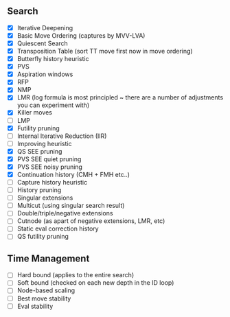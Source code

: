 ## Search

- [x] Iterative Deepening
- [x] Basic Move Ordering (captures by MVV-LVA)
- [x] Quiescent Search
- [x] Transposition Table (sort TT move first now in move ordering)
- [x] Butterfly history heuristic
- [x] PVS
- [x] Aspiration windows
- [x] RFP
- [x] NMP
- [x] LMR (log formula is most principled ~ there are a number of adjustments you can experiment with)
- [X] Killer moves
- [ ] LMP
- [x] Futility pruning
- [ ] Internal Iterative Reduction (IIR)
- [ ] Improving heuristic
- [X] QS SEE pruning
- [x] PVS SEE quiet pruning 
- [x] PVS SEE noisy pruning 
- [X] Continuation history (CMH + FMH etc..)
- [ ] Capture history heuristic
- [ ] History pruning
- [ ] Singular extensions
- [ ] Multicut (using singular search result)
- [ ] Double/triple/negative extensions
- [ ] Cutnode (as apart of negative extensions, LMR, etc)
- [ ] Static eval correction history
- [ ] QS futility pruning

## Time Management
- [ ] Hard bound (applies to the entire search)
- [ ] Soft bound (checked on each new depth in the ID loop)
- [ ] Node-based scaling
- [ ] Best move stability
- [ ] Eval stability

